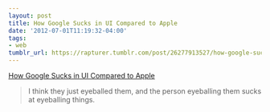 ```yaml
---
layout: post
title: How Google Sucks in UI Compared to Apple
date: '2012-07-01T11:19:32-04:00'
tags:
- web
tumblr_url: https://rapturer.tumblr.com/post/26277913527/how-google-sucks-in-ui-compared-to-apple
---
```

[How Google Sucks in UI Compared to Apple](http://www.androidpolice.com/2012/06/30/getting-to-know-android-4-1-part-1-the-basics-slide-unlock-software-buttons-and-new-icons/)  

> I think they just eyeballed them, and the person eyeballing them sucks at eyeballing things.

